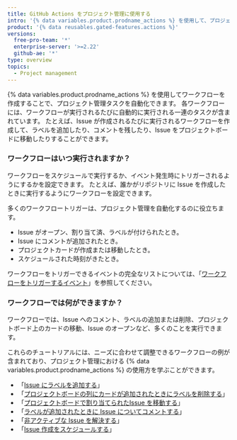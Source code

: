 ```yaml
---
title: GitHub Actions をプロジェクト管理に使用する
intro: '{% data variables.product.prodname_actions %} を使用して、プロジェクト管理タスクの多くを自動化できます。'
product: '{% data reusables.gated-features.actions %}'
versions:
  free-pro-team: '*'
  enterprise-server: '>=2.22'
  github-ae: '*'
type: overview
topics:
  - Project management
---
```


{% data variables.product.prodname_actions %} を使用してワークフローを作成することで、プロジェクト管理タスクを自動化できます。 各ワークフローには、ワークフローが実行されるたびに自動的に実行される一連のタスクが含まれています。 たとえば、Issue が作成されるたびに実行されるワークフローを作成して、ラベルを追加したり、コメントを残したり、Issue をプロジェクトボードに移動したりすることができます。

### ワークフローはいつ実行されますか？

ワークフローをスケジュールで実行するか、イベント発生時にトリガーされるようにするかを設定できます。 たとえば、誰かがリポジトリに Issue を作成したときに実行するようにワークフローを設定できます。

多くのワークフロートリガーは、プロジェクト管理を自動化するのに役立ちます。

- Issue がオープン、割り当て済、ラベルが付けられたとき。
- Issue にコメントが追加されたとき。
- プロジェクトカードが作成または移動したとき。
- スケジュールされた時刻がきたとき。

ワークフローをトリガーできるイベントの完全なリストについては、「[ワークフローをトリガーするイベント](/actions/reference/events-that-trigger-workflows)」を参照してください。

### ワークフローでは何ができますか？

ワークフローでは、Issue へのコメント、ラベルの追加または削除、プロジェクトボード上のカードの移動、Issue のオープンなど、多くのことを実行できます。

これらのチュートリアルには、ニーズに合わせて調整できるワークフローの例が含まれており、プロジェクト管理における {% data variables.product.prodname_actions %} の使用方を学ぶことができます。

- 「[Issue にラベルを追加する](/actions/guides/adding-labels-to-issues)」
- 「[プロジェクトボードの列にカードが追加されたときにラベルを削除する](/actions/guides/removing-a-label-when-a-card-is-added-to-a-project-board-column)」
- 「[プロジェクトボードで割り当てられたIssue を移動する](/actions/guides/moving-assigned-issues-on-project-boards)」
- 「[ラベルが追加されたときに Issue についてコメントする](/actions/guides/commenting-on-an-issue-when-a-label-is-added)」
- 「[非アクティブな Issue を解決する](/actions/guides/closing-inactive-issues)」
- 「[Issue 作成をスケジュールする](/actions/guides/scheduling-issue-creation)」
